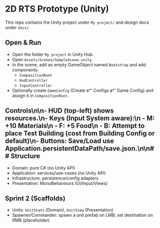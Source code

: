 ﻿# 2D RTS Prototype (Unity)

This repo contains the Unity project under `My project/` and design docs under `docs/`.

## Open & Run

- Open the folder `My project` in Unity Hub.
- Open `Assets/Scenes/SampleScene.unity`.
- In the scene, add an empty GameObject named `Bootstrap` and add components:
  - `CompositionRoot`
  - `HudController`
  - `InputController`
- Optionally create `GameConfig` (Create в†’ Configs в†’ Game Config) and assign it in `CompositionRoot`.

## Controls\n\n- HUD (top-left) shows resources.\n- Keys (Input System aware):\n  - M: +10 Materials\n  - F: +5 Food\n  - B: Attempt to place Test Building (cost from Building Config or default)\n- Buttons: Save/Load use Application.persistentDataPath/save.json.\n\n## Structure

- Domain: pure C# (no Unity API)
- Application: services/use-cases (no Unity API)
- Infrastructure: persistence/config adapters
- Presentation: MonoBehaviours (UI/Input/Views)

## Sprint 2 (Scaffolds)

- Units: `UnitStats` (Domain), `UnitView` (Presentation)
- Spawner/Commander: spawn a unit prefab on LMB; set destination on RMB (placeholder)


